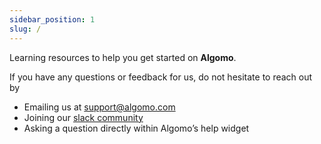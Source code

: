 ```yaml
---
sidebar_position: 1
slug: /
---
```


Learning resources to help you get started on **Algomo**.

If you have any questions or feedback for us, do not hesitate to reach out by

- Emailing us at [support@algomo.com](mailto:support@algomo.com)
- Joining our [slack community](https://join.slack.com/t/algomo-community/shared_invite/zt-1w6eiq4yu-Ax56VWUCx~~MmsrJxT93~A)
- Asking a question directly within Algomo’s help widget
